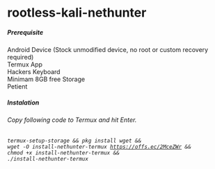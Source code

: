# rootless-kali-nethunter
<h5>Prerequisite</h5>
Android Device
(Stock unmodified device, no root or custom recovery required)
<br>Termux App
<br>Hackers Keyboard
<br>Minimam 8GB free Storage
<br>Petient

<h5>Instalation</h5>
<h6>
Copy following code to Termux and hit Enter.<br>
<h6>

<code>termux-setup-storage && 
pkg install wget &&
wget -O install-nethunter-termux https://offs.ec/2MceZWr &&
chmod +x install-nethunter-termux &&
./install-nethunter-termux</code>
